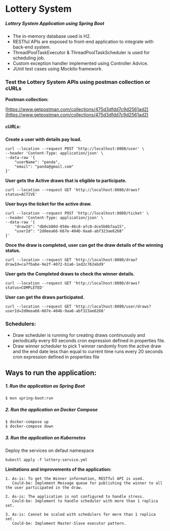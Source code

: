 # Lottery System

##### Lottery System Application using Spring Boot

- The in-memory database used is H2.
- RESTful APIs are exposed to front-end application to integrate with back-end system.
- ThreadPoolTaskExecutor & ThreadPoolTaskScheduler is used for scheduling job.
- Custom exception handler implemented using Controller Advice.
- JUnit test cases using Mockito framework.

### Test the Lottery System APIs using postman collection or cURLs

**Postman collection:**

[https://www.getpostman.com/collections/475d3dfdd7c9d2561ad2](https://www.getpostman.com/collections/475d3dfdd7c9d2561ad2)

##### cURLs:

**Create a user with details pay load.**

	curl --location --request POST 'http://localhost:8080/user' \
	--header 'Content-Type: application/json' \
	--data-raw '{
    	"userName": "panda",
    	"email": "panda@gmail.com"
	}'

**User gets the Active draws that is eligible to participate.**

	curl --location --request GET 'http://localhost:8080/draws?status=ACTIVE'

**User buys the ticket for the active draw.**

	curl --location --request POST 'http://localhost:8080/ticket' \
	--header 'Content-Type: application/json' \
	--data-raw '{
    	"drawId": "db0cb80d-058e-46c8-afc0-dce5b0b7aa15",
    	"userId": "2d0eea66-667e-404b-9aa6-abf323ae6268"
	}'
	
**Once the draw is completed, user can get the draw details of the winning status.**
	
	curl --location --request GET 'http://localhost:8080/draw?drawId=ca7fbabe-9e2f-4072-b1a6-1ed2c762ebd9'
	
**User gets the Completed draws to check the winner details.**

	curl --location --request GET 'http://localhost:8080/draws?status=COMPLETED'
	
**User can get the draws participated.**

	curl --location --request GET 'http://localhost:8080/user/draws?userId=2d0eea66-667e-404b-9aa6-abf323ae6268'
	
### Schedulers:

- Draw scheduler is running for creating draws continuously and periodically every 60 seconds cron expression defined in properties file.
- Draw winner scheduler to pick 1 winner randomly from the active draw and the end date less than equal to current time runs every 20 seconds cron expression defined in properties file

## Ways to run the application:

##### 1. Run the application as Spring Boot

	$ mvn spring-boot:run

##### 2. Run the application on Docker Compose

	$ docker-compose up
	$ docker-compose down

##### 3. Run the application on Kubernetes

Deploy the services on defaut namespace
	
	kubectl apply -f lottery-service.yml
	
**Limitations and improvements of the application:**

	1. As-is: To get the Winner information, RESTful API is used.
	   Could-be: Implement Message queue for publishing the winner to all the user participated in the draw.

	2. As-is: The application is not configured to handle stress.
	   Could-be: Implement to handle scheduler with more than 1 replica set.

	3. As-is: Cannot be scaled with schedulers for more than 1 replica set.
	   Could-be: Implement Master-Slave executor pattern.